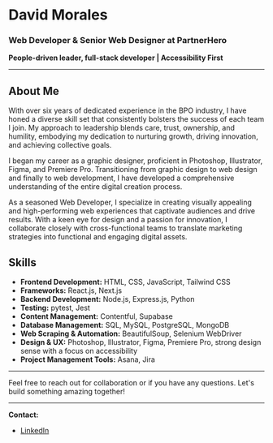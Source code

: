# David Morales

### Web Developer & Senior Web Designer at PartnerHero  
**People-driven leader, full-stack developer | Accessibility First**

---

## About Me

With over six years of dedicated experience in the BPO industry, I have honed a diverse skill set that consistently bolsters the success of each team I join. My approach to leadership blends care, trust, ownership, and humility, embodying my dedication to nurturing growth, driving innovation, and achieving collective goals.

I began my career as a graphic designer, proficient in Photoshop, Illustrator, Figma, and Premiere Pro. Transitioning from graphic design to web design and finally to web development, I have developed a comprehensive understanding of the entire digital creation process.

As a seasoned Web Developer, I specialize in creating visually appealing and high-performing web experiences that captivate audiences and drive results. With a keen eye for design and a passion for innovation, I collaborate closely with cross-functional teams to translate marketing strategies into functional and engaging digital assets.

## Skills

- **Frontend Development:** HTML, CSS, JavaScript, Tailwind CSS
- **Frameworks:** React.js, Next.js
- **Backend Development:** Node.js, Express.js, Python
- **Testing:** pytest, Jest
- **Content Management:** Contentful, Supabase
- **Database Management:** SQL, MySQL, PostgreSQL, MongoDB
- **Web Scraping & Automation:** BeautifulSoup, Selenium WebDriver
- **Design & UX:** Photoshop, Illustrator, Figma, Premiere Pro, strong design sense with a focus on accessibility
- **Project Management Tools:** Asana, Jira

---

Feel free to reach out for collaboration or if you have any questions. Let's build something amazing together!

---

**Contact:**
- [LinkedIn](https://www.linkedin.com/in/davidmorales)
